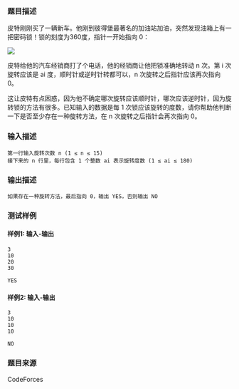 ### 题目描述

皮特刚刚买了一辆新车。他刚到彼得堡最著名的加油站加油，突然发现油箱上有一把密码锁！锁的刻度为360度，指针一开始指向 0：

![](https://espresso.codeforces.com/13b9223256038b68e54be700f46943f507ee6484.png)

皮特给他的汽车经销商打了个电话，他的经销商让他把锁准确地转动 n 次。第 i 次旋转应该是 ai 度，顺时针或逆时针转都可以，n 次旋转之后指针应该再次指向 0。

这让皮特有点困惑，因为他不确定哪次旋转应该顺时针，哪次应该逆时针，因为旋转锁的方法有很多。已知输入的数据是每 1 次锁应该旋转的度数，请你帮助他判断一下是否至少存在一种旋转方法，在 n 次旋转之后指针会再次指向 0。

### 输入描述

```
第一行输入旋转次数 n (1 ≤ n ≤ 15)
接下来的 n 行里，每行包含 1 个整数 ai 表示旋转度数 (1 ≤ ai ≤ 180) 
```

### 输出描述

```
如果存在一种旋转方法，最后指向 0，输出 YES，否则输出 NO
```

### 测试样例

#### 样例1: 输入-输出

```
3
10
20
30
```

```
YES
```

#### 样例2: 输入-输出

```
3
10
10
10
```

```
NO
```

### 题目来源

CodeForces
